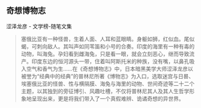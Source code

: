 ## 奇想博物志

涩泽龙彦  -  文学榜-随笔文集

> 塞俄比亚有一种怪兽，生着人面、人耳和蓝眼睛。身躯如狮，红似血。尾似蝎，可刺向敌人。其叫声如同苇笛和小号的合奏。印度的海里有一种有毒的动物，叫海兔。孕妇看到雌海兔，只是看一眼，就会立刻恶心，继而导致流产。印度东边的恒河源头一带，住着叫阿斯托米的种族，没有嘴，以鼻孔吸入空气和香气为生……在《奇想博物志》中，日本暗黑美学大师涩泽龙彦以被誉为“经典中的经典”的普林尼所著《博物志》为入口，选取迷宫与日晷、埃塞俄比亚的怪兽、性与横隔膜、海兔与海里的动物、世间奇迹等二十二个主题，以其独到的旁征博引、风趣吐槽，不仅将普林尼其人及其人生哲学形象地呈现出来，更是将我们带入了一个真假难辨、诡谲奇想的异世界。
